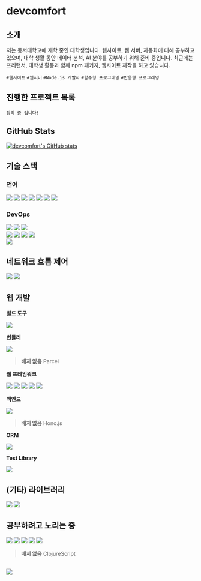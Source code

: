 <div align="left">

# devcomfort

## 소개

저는 동서대학교에 재학 중인 대학생입니다. 웹사이트, 웹 서버, 자동화에 대해 공부하고 있으며, 대학 생활 동안 데이터 분석, AI 분야를 공부하기 위해 준비 중입니다.
최근에는 프리랜서, 대학생 활동과 함께 npm 패키지, 웹사이트 제작을 하고 있습니다.

`#웹사이트` `#웹서버` `#Node.js 개발자`
`#함수형 프로그래밍` `#반응형 프로그래밍`

## 진행한 프로젝트 목록

`정리 중 입니다!`

## GitHub Stats

[![devcomfort's GitHub stats](https://github-readme-stats.vercel.app/api?username=devcomfort)](https://github.com/devcomfort)

## 기술 스택

### 언어

<img src="https://img.shields.io/badge/HTML-E34F26?style=flat-square&logo=HTML5&logoColor=white"/>
<img src="https://img.shields.io/badge/CSS-1572B6?style=flat-square&logo=CSS3&logoColor=white"/>
<img src="https://img.shields.io/badge/JavaScript-F7DF1E?style=flat-square&logo=JavaScript&logoColor=white"/>
<img src="https://img.shields.io/badge/TypeScript-3178C6?style=flat-square&logo=TypeScript&logoColor=white"/>
<img src="https://img.shields.io/badge/Python-3776AB?style=flat-square&logo=Python&logoColor=white"/>
<img src="https://img.shields.io/badge/Go-00ADD8?style=flat-square&logo=Go&logoColor=white"/>
<img src="https://img.shields.io/badge/C-A8B9CC?style=flat-square&logo=C&logoColor=white"/>

### DevOps

<img src="https://img.shields.io/badge/Git-F05032?style=flat-square&logo=Git&logoColor=white"/>
<img src="https://img.shields.io/badge/GitHub-181717?style=flat-square&logo=GitHub&logoColor=white"/> 
<img src="https://img.shields.io/badge/Notion-000000?style=flat-square&logo=Notion&logoColor=white"/>
<br>

<img src="https://img.shields.io/badge/Netlify-00C7B7?style=flat-square&logo=Netlify&logoColor=white"/>
<img src="https://img.shields.io/badge/Vercel-000000?style=flat-square&logo=Vercel&logoColor=white"/>
<img src="https://img.shields.io/badge/Cloudflare Pages-F38020?style=flat-square&logo=Cloudflare Pages&logoColor=white"/>
<img src="https://img.shields.io/badge/Github Actions-2088FF?style=flat-square&logo=Github Actions&logoColor=white"/>
<br>

<img src="https://img.shields.io/badge/.ENV-ECD53F?style=flat-square&logo=.ENV&logoColor=white"/>

## 네트워크 흐름 제어

<img src="https://img.shields.io/badge/Cloudflare-F38020?style=flat-square&logo=Cloudflare&logoColor=white"/>
<img src="https://img.shields.io/badge/NGINX-009639?style=flat-square&logo=NGINX&logoColor=white"/>

## 웹 개발

<!-- 빌드 도구 -->

<strong>빌드 도구</strong>

<img src="https://img.shields.io/badge/Vite-646CFF?style=flat-square&logo=Vite&logoColor=white"/>

<!-- 번들러 -->

<strong>번들러</strong>

<img src="https://img.shields.io/badge/WebPack-8DD6F9?style=flat-square&logo=WebPack&logoColor=white"/>

> **배지 없음**
> Parcel

<!-- 웹 프레임워크 -->

<strong>웹 프레임워크</strong>

<img src="https://img.shields.io/badge/Lit-324FFF?style=flat-square&logo=Lit&logoColor=white"/>
<img src="https://img.shields.io/badge/Svelte-FF3E00?style=flat-square&logo=Svelte&logoColor=white"/>
<img src="https://img.shields.io/badge/React-61DAFB?style=flat-square&logo=React&logoColor=white"/>
<img src="https://img.shields.io/badge/React Router-CA4245?style=flat-square&logo=React Router&logoColor=white"/>
<img src="https://img.shields.io/badge/React Query-FF4154?style=flat-square&logo=React Query&logoColor=white"/>

<!-- Backend Framework -->

<strong>백엔드</strong>

<img src="https://img.shields.io/badge/Koa-33333D?style=flat-square&logo=Koa&logoColor=white"/>

> **배지 없음**
> Hono.js

<!-- ORM -->

<strong>ORM</strong>

<img src="https://img.shields.io/badge/Prisma-2D3748?style=flat-square&logo=Prisma&logoColor=white"/>
<br>

<!-- Test Library -->

<strong> Test Library </strong>

<img src="https://img.shields.io/badge/Jest-C21325?style=flat-square&logo=Jest&logoColor=white"/>

## (기타) 라이브러리

<img src="https://img.shields.io/badge/ReactiveX-B7178C?style=flat-square&logo=ReactiveX&logoColor=white"/>
<img src="https://img.shields.io/badge/Puppeteer-FFAE1A?style=flat-square&logo=Puppeteer&logoColor=white"/>

## 공부하려고 노리는 중

<img src="https://img.shields.io/badge/Rust-000000?style=flat-square&logo=Rust&logoColor=white"/>
<img src="https://img.shields.io/badge/Clojure-5881D8?style=flat-square&logo=Clojure&logoColor=white"/>
<img src="https://img.shields.io/badge/Scala-DC322F?style=flat-square&logo=Scala&logoColor=white"/>
<img src="https://img.shields.io/badge/Kotlin-7F52FF?style=flat-square&logo=Kotlin&logoColor=white"/>
<img src="https://img.shields.io/badge/ReScript-E6484F?style=flat-square&logo=ReScript&logoColor=white"/>

> **배지 없음**
> ClojureScript

<br>

<img src="https://img.shields.io/badge/Vitest-6E9F18?style=flat-square&logo=Vitest&logoColor=white"/>

</div>
